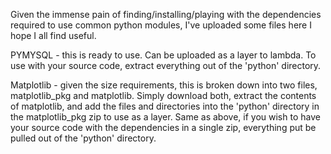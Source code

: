 Given the immense pain of finding/installing/playing with the dependencies required to use common python modules, I've uploaded some files here I hope I all find useful.

PYMYSQL - this is ready to use. Can be uploaded as a layer to lambda. To use with your source code, extract everything out of the 'python' directory. 

Matplotlib - given the size requirements, this is broken down into two files, matplotlib_pkg and matplotlib. Simply download both, extract the contents of matplotlib, and add the files and directories into the 'python' directory in the matplotlib_pkg zip to use as a layer. Same as above, if you wish to have your source code with the dependencies in a single zip, everything put be pulled out of the 'python' directory. 
